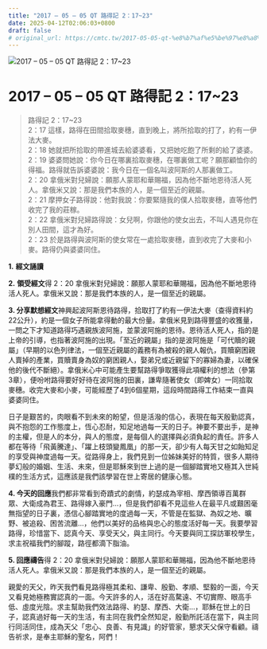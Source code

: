 ```yaml
---
title: "2017 – 05 – 05 QT 路得記 2：17~23"
date: 2025-04-12T02:06:03+0800
draft: false
# original_url: https://cmtc.tw/2017-05-05-qt-%e8%b7%af%e5%be%97%e8%a8%98-2%ef%bc%9a1723
---
```


![2017 – 05 – 05 QT 路得記 2：17~23](/images/qt.jpg   "2017 – 05 – 05 QT 路得記 2：17~23")

# 2017 – 05 – 05 QT 路得記 2：17~23

> 路得記 2：17~23  
> 2：17 這樣，路得在田間拾取麥穗，直到晚上，將所拾取的打了，約有一伊法大麥。  
> 2：18 她就把所拾取的帶進城去給婆婆看，又把她吃飽了所剩的給了婆婆。  
> 2：19 婆婆問她說：你今日在哪裏拾取麥穗，在哪裏做工呢？願那顧恤你的得福。路得就告訴婆婆說：我今日在一個名叫波阿斯的人那裏做工。  
> 2：20 拿俄米對兒婦說：願那人蒙耶和華賜福，因為他不斷地恩待活人死人。拿俄米又說：那是我們本族的人，是一個至近的親屬。  
> 2：21 摩押女子路得說：他對我說：你要緊隨我的僕人拾取麥穗，直等他們收完了我的莊稼。  
> 2：22 拿俄米對兒婦路得說：女兒啊，你跟他的使女出去，不叫人遇見你在別人田間，這才為好。  
> 2：23 於是路得與波阿斯的使女常在一處拾取麥穗，直到收完了大麥和小麥。路得仍與婆婆同住。

**1.** **經文誦讀**

**2.** **領受經文**得 2：20 拿俄米對兒婦說：願那人蒙耶和華賜福，因為他不斷地恩待活人死人。拿俄米又說：那是我們本族的人，是一個至近的親屬。

**3. 分享默想經文**神興起波阿斯恩待路得，拾取打了約有一伊法大麥（查得資料約22公升），約是一個女子所能拿得動的最大份量。拿俄米見到路得豐盛的收獲量，一問之下才知道路得巧遇親族波阿施，並蒙波阿施的恩待。恩待活人死人，指的是上帝的引導，也指著波阿施的出現。「至近的親屬」指的是波阿施是「可代贖的親屬」（早期的以色列律法，一個至近親屬的義務有為被殺的親人報仇，買贖窮困親人賣掉的產業，買贖賣身為奴的窮困親人，娶弟兄或近親留下的寡婦為妻，以確保他的後代不斷絕）。拿俄米心中可能產生要幫路得爭取獲得此項權利的想法（參第3章），便吩咐路得要好好待在波阿施的田裏，謙卑隨著使女（即婢女）一同拾取麥穗。收完大麥和小麥，可能經歷了4到6個星期，這段時間路得工作結束一直與婆婆同住。

日子是艱苦的，肉眼看不到未來的盼望，但是活潑的信心，表現在每天殷勤認真，與不抱怨的工作態度上，恆心忍耐，知足地過每一天的日子。神要不要出手，是神的主權，但是人的本分，與人的態度，是每個人的選擇與必須負起的責任。許多人都在等待「飛黃騰達」、「躍上枝頭變鳳凰」的那一天，卻少有人每天甘之如飴知足的享受與神度過每一天。從路得身上，我們見到一位姊妹美好的特質，很多人期待夢幻般的婚姻、生活、未來，但是耶穌來到世上過的是一個腳踏實地又極其入世純樸的生活方式，這應該是我們該學習在世上寄居的健康心態。

**4. 今天的回應**我們都非常看到奇蹟式的劇情，約瑟成為宰相、摩西領導百萬群眾、大衛成為君王、路得嫁入豪門…，但是我們卻看不見這些人在最平凡或艱困毫無指望的日子裏，憑信心腳踏實地的度過每一天，不管是在監獄、為奴之地、曠野、被追殺、困苦流離…，他們以美好的品格與忠心的態度活好每一天。我要學習路得，珍惜當下、認真今天、享受天父，與主同行。今天要與同工探訪軍校學生，求主祝福我們的腳蹤，路徑都滴下脂油。

**5. 回應禱告**得 2：20 拿俄米對兒婦說：願那人蒙耶和華賜福，因為他不斷地恩待活人死人。拿俄米又說：那是我們本族的人，是一個至近的親屬。

親愛的天父，昨天我們看見路得極其柔和、謙卑、殷勤、孝順、堅毅的一面，今天又看見她極務實認真的一面。今天許多的人，活在好高騖遠、不切實際、眼高手低、虛度光陰。求主幫助我們效法路得、約瑟、摩西、大衛…，耶穌在世上的日子，認真過好每一天的生活，有主同在我們全然知足，殷勤所託活在當下，與主同行同活同住，成為天父「忠心、良善、有見識」的好管家，懇求天父保守看顧。禱告祈求，是奉主耶穌的聖名，阿們！